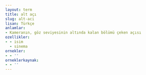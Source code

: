 ```yaml
---
layout: term
title: alt açı
slug: alt-aci
lisan: Türkçe
anlamlar:
- Kameranın, göz seviyesinin altında kalan bölümü çeken açısı
ozellikler:
- - isim
  - sinema
ornekler:
- - ''
orneklerkaynak:
- - ''
---
```

